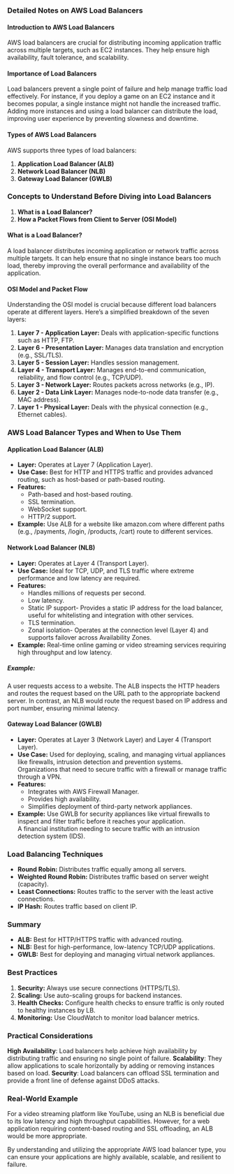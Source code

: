 ### Detailed Notes on AWS Load Balancers

#### Introduction to AWS Load Balancers
AWS load balancers are crucial for distributing incoming application traffic across multiple targets, such as EC2 instances. They help ensure high availability, fault tolerance, and scalability.


#### Importance of Load Balancers
Load balancers prevent a single point of failure and help manage traffic load effectively. For instance, if you deploy a game on an EC2 instance and it becomes popular, a single instance might not handle the increased traffic. Adding more instances and using a load balancer can distribute the load, improving user experience by preventing slowness and downtime.

#### Types of AWS Load Balancers
AWS supports three types of load balancers:
1. **Application Load Balancer (ALB)**
2. **Network Load Balancer (NLB)**
3. **Gateway Load Balancer (GWLB)**

### Concepts to Understand Before Diving into Load Balancers
1. **What is a Load Balancer?**
2. **How a Packet Flows from Client to Server (OSI Model)**

#### What is a Load Balancer?
A load balancer distributes incoming application or network traffic across multiple targets. It can help ensure that no single instance bears too much load, thereby improving the overall performance and availability of the application.

#### OSI Model and Packet Flow
Understanding the OSI model is crucial because different load balancers operate at different layers. Here’s a simplified breakdown of the seven layers:
1. **Layer 7 - Application Layer:** Deals with application-specific functions such as HTTP, FTP.
2. **Layer 6 - Presentation Layer:** Manages data translation and encryption (e.g., SSL/TLS).
3. **Layer 5 - Session Layer:** Handles session management.
4. **Layer 4 - Transport Layer:** Manages end-to-end communication, reliability, and flow control (e.g., TCP/UDP).
5. **Layer 3 - Network Layer:** Routes packets across networks (e.g., IP).
6. **Layer 2 - Data Link Layer:** Manages node-to-node data transfer (e.g., MAC address).
7. **Layer 1 - Physical Layer:** Deals with the physical connection (e.g., Ethernet cables).

### AWS Load Balancer Types and When to Use Them

#### Application Load Balancer (ALB)
- **Layer:** Operates at Layer 7 (Application Layer).
- **Use Case:** Best for HTTP and HTTPS traffic and provides advanced routing, such as host-based or path-based routing.
- **Features:**
  - Path-based and host-based routing.
  - SSL termination.
  - WebSocket support.
  - HTTP/2 support.
- **Example:** Use ALB for a website like amazon.com where different paths (e.g., /payments, /login, /products, /cart) route to different services.


#### Network Load Balancer (NLB)
- **Layer:** Operates at Layer 4 (Transport Layer).
- **Use Case:** Ideal for TCP, UDP, and TLS traffic where extreme performance and low latency are required.
- **Features:**
  - Handles millions of requests per second.
  - Low latency.
  - Static IP support- Provides a static IP address for the load balancer, useful for whitelisting and integration with other services.
  - TLS termination.
  - Zonal isolation- Operates at the connection level (Layer 4) and supports failover across Availability Zones.
- **Example:** Real-time online gaming or video streaming services requiring high throughput and low latency.

##### Example:

A user requests access to a website. The ALB inspects the HTTP headers and routes the request based on the URL path to the appropriate backend server.
In contrast, an NLB would route the request based on IP address and port number, ensuring minimal latency.

#### Gateway Load Balancer (GWLB)
- **Layer:** Operates at Layer 3 (Network Layer) and Layer 4 (Transport Layer).
- **Use Case:** Used for deploying, scaling, and managing virtual appliances like firewalls, intrusion detection and prevention systems.<br/>
Organizations that need to secure traffic with a firewall or manage traffic through a VPN.
- **Features:**
  - Integrates with AWS Firewall Manager.
  - Provides high availability.
  - Simplifies deployment of third-party network appliances.
- **Example:** Use GWLB for security appliances like virtual firewalls to inspect and filter traffic before it reaches your application.<br/>
A financial institution needing to secure traffic with an intrusion detection system (IDS).



### Load Balancing Techniques
- **Round Robin:** Distributes traffic equally among all servers.
- **Weighted Round Robin:** Distributes traffic based on server weight (capacity).
- **Least Connections:** Routes traffic to the server with the least active connections.
- **IP Hash:** Routes traffic based on client IP.

### Summary
- **ALB:** Best for HTTP/HTTPS traffic with advanced routing.
- **NLB:** Best for high-performance, low-latency TCP/UDP applications.
- **GWLB:** Best for deploying and managing virtual network appliances.

### Best Practices
1. **Security:** Always use secure connections (HTTPS/TLS).
2. **Scaling:** Use auto-scaling groups for backend instances.
3. **Health Checks:** Configure health checks to ensure traffic is only routed to healthy instances by LB.
4. **Monitoring:** Use CloudWatch to monitor load balancer metrics.


### Practical Considerations
**High Availability**: Load balancers help achieve high availability by distributing traffic and ensuring no single point of failure.
**Scalability**: They allow applications to scale horizontally by adding or removing instances based on load.
**Security**: Load balancers can offload SSL termination and provide a front line of defense against DDoS attacks.

### Real-World Example
For a video streaming platform like YouTube, using an NLB is beneficial due to its low latency and high throughput capabilities. However, for a web application requiring content-based routing and SSL offloading, an ALB would be more appropriate.

By understanding and utilizing the appropriate AWS load balancer type, you can ensure your applications are highly available, scalable, and resilient to failure.